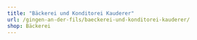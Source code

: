 ```yaml
---
title: "Bäckerei und Konditorei Kauderer"
url: /gingen-an-der-fils/baeckerei-und-konditorei-kauderer/
shop: Bäckerei
---
```

